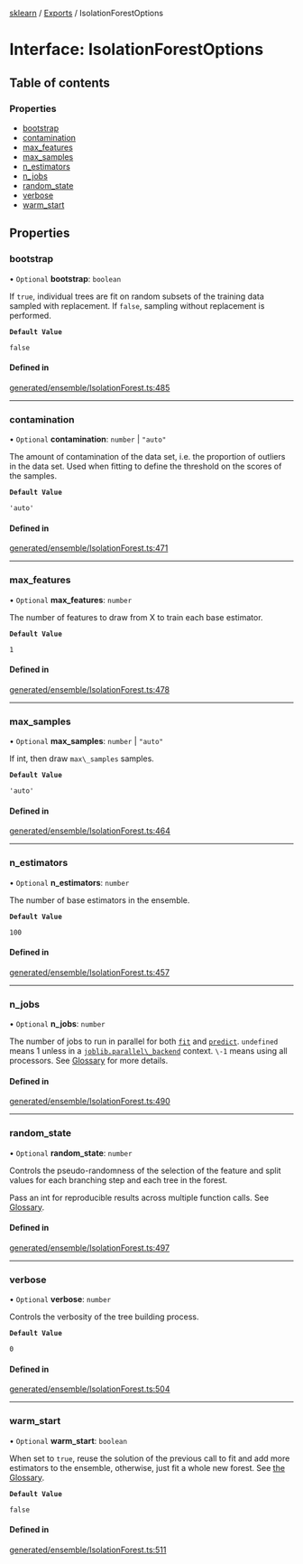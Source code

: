 [sklearn](../readme.md) / [Exports](../modules.md) / IsolationForestOptions

# Interface: IsolationForestOptions

## Table of contents

### Properties

- [bootstrap](IsolationForestOptions.md#bootstrap)
- [contamination](IsolationForestOptions.md#contamination)
- [max\_features](IsolationForestOptions.md#max_features)
- [max\_samples](IsolationForestOptions.md#max_samples)
- [n\_estimators](IsolationForestOptions.md#n_estimators)
- [n\_jobs](IsolationForestOptions.md#n_jobs)
- [random\_state](IsolationForestOptions.md#random_state)
- [verbose](IsolationForestOptions.md#verbose)
- [warm\_start](IsolationForestOptions.md#warm_start)

## Properties

### bootstrap

• `Optional` **bootstrap**: `boolean`

If `true`, individual trees are fit on random subsets of the training data sampled with replacement. If `false`, sampling without replacement is performed.

**`Default Value`**

`false`

#### Defined in

[generated/ensemble/IsolationForest.ts:485](https://github.com/transitive-bullshit/scikit-learn-ts/blob/367336a/packages/sklearn/src/generated/ensemble/IsolationForest.ts#L485)

___

### contamination

• `Optional` **contamination**: `number` \| ``"auto"``

The amount of contamination of the data set, i.e. the proportion of outliers in the data set. Used when fitting to define the threshold on the scores of the samples.

**`Default Value`**

`'auto'`

#### Defined in

[generated/ensemble/IsolationForest.ts:471](https://github.com/transitive-bullshit/scikit-learn-ts/blob/367336a/packages/sklearn/src/generated/ensemble/IsolationForest.ts#L471)

___

### max\_features

• `Optional` **max\_features**: `number`

The number of features to draw from X to train each base estimator.

**`Default Value`**

`1`

#### Defined in

[generated/ensemble/IsolationForest.ts:478](https://github.com/transitive-bullshit/scikit-learn-ts/blob/367336a/packages/sklearn/src/generated/ensemble/IsolationForest.ts#L478)

___

### max\_samples

• `Optional` **max\_samples**: `number` \| ``"auto"``

If int, then draw `max\_samples` samples.

**`Default Value`**

`'auto'`

#### Defined in

[generated/ensemble/IsolationForest.ts:464](https://github.com/transitive-bullshit/scikit-learn-ts/blob/367336a/packages/sklearn/src/generated/ensemble/IsolationForest.ts#L464)

___

### n\_estimators

• `Optional` **n\_estimators**: `number`

The number of base estimators in the ensemble.

**`Default Value`**

`100`

#### Defined in

[generated/ensemble/IsolationForest.ts:457](https://github.com/transitive-bullshit/scikit-learn-ts/blob/367336a/packages/sklearn/src/generated/ensemble/IsolationForest.ts#L457)

___

### n\_jobs

• `Optional` **n\_jobs**: `number`

The number of jobs to run in parallel for both [`fit`](#sklearn.ensemble.IsolationForest.fit "sklearn.ensemble.IsolationForest.fit") and [`predict`](#sklearn.ensemble.IsolationForest.predict "sklearn.ensemble.IsolationForest.predict"). `undefined` means 1 unless in a [`joblib.parallel\_backend`](https://joblib.readthedocs.io/en/latest/parallel.html#joblib.parallel_backend "(in joblib v1.3.0.dev0)") context. `\-1` means using all processors. See [Glossary](../../glossary.html#term-n_jobs) for more details.

#### Defined in

[generated/ensemble/IsolationForest.ts:490](https://github.com/transitive-bullshit/scikit-learn-ts/blob/367336a/packages/sklearn/src/generated/ensemble/IsolationForest.ts#L490)

___

### random\_state

• `Optional` **random\_state**: `number`

Controls the pseudo-randomness of the selection of the feature and split values for each branching step and each tree in the forest.

Pass an int for reproducible results across multiple function calls. See [Glossary](../../glossary.html#term-random_state).

#### Defined in

[generated/ensemble/IsolationForest.ts:497](https://github.com/transitive-bullshit/scikit-learn-ts/blob/367336a/packages/sklearn/src/generated/ensemble/IsolationForest.ts#L497)

___

### verbose

• `Optional` **verbose**: `number`

Controls the verbosity of the tree building process.

**`Default Value`**

`0`

#### Defined in

[generated/ensemble/IsolationForest.ts:504](https://github.com/transitive-bullshit/scikit-learn-ts/blob/367336a/packages/sklearn/src/generated/ensemble/IsolationForest.ts#L504)

___

### warm\_start

• `Optional` **warm\_start**: `boolean`

When set to `true`, reuse the solution of the previous call to fit and add more estimators to the ensemble, otherwise, just fit a whole new forest. See [the Glossary](../../glossary.html#term-warm_start).

**`Default Value`**

`false`

#### Defined in

[generated/ensemble/IsolationForest.ts:511](https://github.com/transitive-bullshit/scikit-learn-ts/blob/367336a/packages/sklearn/src/generated/ensemble/IsolationForest.ts#L511)
